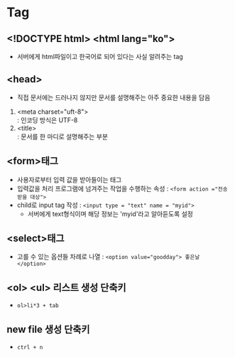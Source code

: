 # Tag

## \<!DOCTYPE html> \<html lang="ko">

- 서버에게 html파일이고 한국어로 되어 있다는 사실 알려주는 tag

## \<head>

- 직접 문서에는 드러나지 않지만 문서를 설명해주는 아주 중요한 내용을 담음

1. \<meta charset="uft-8">  
   : 인코딩 방식은 UTF-8
2. \<title>  
   : 문서를 한 마디로 설명해주는 부분

## \<form>태그

- 사용자로부터 입력 값을 받아들이는 태그
- 입력값을 처리 프로그램에 넘겨주는 작업을 수행하는 속성 : `<form action ="전송받을 대상">`
- child로 input tag 작성 : `<input type = "text" name = "myid">`
  - 서버에게 text형식이며 해당 정보는 'myid'라고 알아듣도록 설정

## \<select>태그

- 고를 수 있는 옵션들 차례로 나열 : `<option value="goodday"> 좋은날 </option>`

## \<ol> \<ul> 리스트 생성 단축키

- `ol>li*3 + tab`

## new file 생성 단축키

- `ctrl + n`
